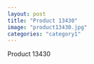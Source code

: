 ```yaml
---
layout: post
title: "Product 13430"
image: "product13430.jpg"
categories: "category1"
---
```

Product 13430
